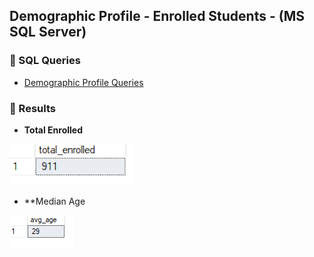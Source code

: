 

## Demographic Profile - Enrolled Students - (MS SQL Server)

### 🔹 SQL Queries 

- [Demographic Profile Queries](/SQL/enrolled_demo_profile.sql)


### 🔹  Results 

 - **Total Enrolled**

![Query Output](./images/total_enrolled.png)

- **Median Age

![Query Output](./images/demo_age_avg.png)

